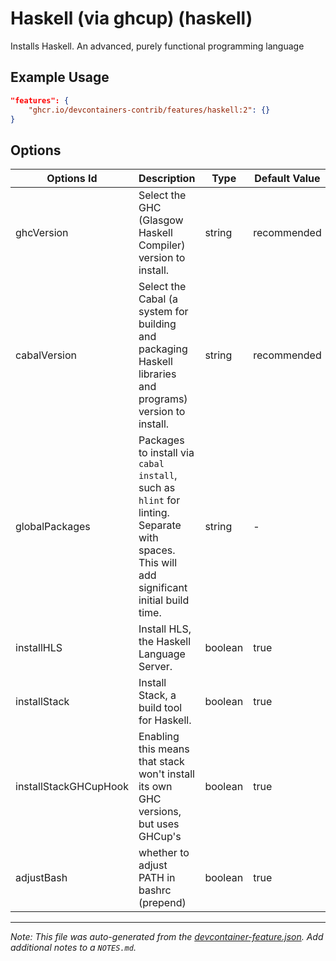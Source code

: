
# Haskell (via ghcup) (haskell)

Installs Haskell. An advanced, purely functional programming language

## Example Usage

```json
"features": {
    "ghcr.io/devcontainers-contrib/features/haskell:2": {}
}
```

## Options

| Options Id | Description | Type | Default Value |
|-----|-----|-----|-----|
| ghcVersion | Select the GHC (Glasgow Haskell Compiler) version to install. | string | recommended |
| cabalVersion | Select the Cabal (a system for building and packaging Haskell libraries and programs) version to install. | string | recommended |
| globalPackages | Packages to install via `cabal install`, such as `hlint` for linting. Separate with spaces. This will add significant initial build time. | string | - |
| installHLS | Install HLS, the Haskell Language Server. | boolean | true |
| installStack | Install Stack, a build tool for Haskell. | boolean | true |
| installStackGHCupHook | Enabling this means that stack won't install its own GHC versions, but uses GHCup's | boolean | true |
| adjustBash | whether to adjust PATH in bashrc (prepend) | boolean | true |



---

_Note: This file was auto-generated from the [devcontainer-feature.json](https://github.com/devcontainers-contrib/features/blob/main/src/haskell/devcontainer-feature.json).  Add additional notes to a `NOTES.md`._
